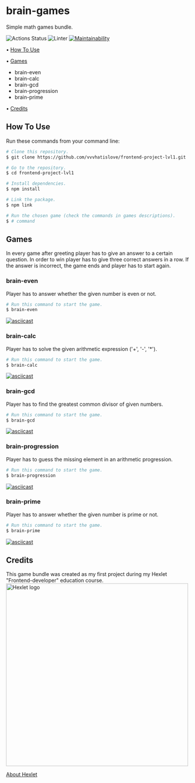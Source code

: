 # brain-games
Simple math games bundle.

![Actions Status](https://github.com/vvvhatislove/frontend-project-lvl1/workflows/hexlet-check/badge.svg)
![Linter](https://github.com/vvvhatislove/frontend-project-lvl1/workflows/Linter/badge.svg)
[![Maintainability](https://api.codeclimate.com/v1/badges/1f6e3b1985ef9c74049e/maintainability)](https://codeclimate.com/github/vvvhatislove/frontend-project-lvl1/maintainability)

<p>
  • <a href="#how-to-use">How To Use</a>
</p>
<p>
  • <a href="#games">Games</a>
    <ul>
      <li>brain-even</li>
      <li>brain-calc</li>
      <li>brain-gcd</li>
      <li>brain-progression</a></li>
      <li>brain-prime</li>
    </ul>
</p>
<p>
  • <a href="#credits">Credits</a>

## How To Use
Run these commands from your command line:

```bash
# Clone this repository.
$ git clone https://github.com/vvvhatislove/frontend-project-lvl1.git

# Go to the repository.
$ cd frontend-project-lvl1

# Install dependencies.
$ npm install

# Link the package.
$ npm link

# Run the chosen game (check the commands in games descriptions).
$ # command
```

## Games
In every game after greeting player has to give an answer to a certain question. In order to win player has to give three correct answers in a row. If the answer is incorrect, the game ends and player has to start again.

### brain-even
Player has to answer whether the given number is even or not.
```bash
# Run this command to start the game.
$ brain-even
```
[![asciicast](https://asciinema.org/a/Rz6aMb0ncoxxhAKE3hh5kSJz8.svg)](https://asciinema.org/a/Rz6aMb0ncoxxhAKE3hh5kSJz8)

### brain-calc
Player has to solve the given arithmetic expression ('+', '-', '*').
```bash
# Run this command to start the game.
$ brain-calc
```
[![asciicast](https://asciinema.org/a/Xa9DZv2sLGuubyiDTVBegGXYh.svg)](https://asciinema.org/a/Xa9DZv2sLGuubyiDTVBegGXYh)

### brain-gcd
Player has to find the greatest common divisor of given numbers.
```bash
# Run this command to start the game.
$ brain-gcd
```
[![asciicast](https://asciinema.org/a/akkz8Ff2usmgWKMyTZm2kP64d.svg)](https://asciinema.org/a/akkz8Ff2usmgWKMyTZm2kP64d)

### brain-progression
Player has to guess the missing element in an arithmetic progression.
```bash
# Run this command to start the game.
$ brain-progression
```
[![asciicast](https://asciinema.org/a/fhGDzjt9HD1KMIJoWQegy2lgo.svg)](https://asciinema.org/a/fhGDzjt9HD1KMIJoWQegy2lgo)

### brain-prime
Player has to answer whether the given number is prime or not.
```bash
# Run this command to start the game.
$ brain-prime
```
[![asciicast](https://asciinema.org/a/IIOw1cyRzYVXKVBJiB2uZcrFn.svg)](https://asciinema.org/a/IIOw1cyRzYVXKVBJiB2uZcrFn)

## Credits
This game bundle was created as my first project during my Hexlet "Frontend-developer" education course.
<img align="center" src = "https://cdn2.hexlet.io/assets/hexlet_logo_wide-7e3d6b16dd0882a7657fe79022c2603fdcd53d1744350febc34fba436e282ae7.png" 
alt="Hexlet logo" width="500" length="500">

<a align="center" href="https://en.hexlet.io/pages/about">About Hexlet</a>
